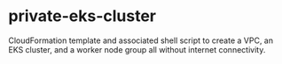 # private-eks-cluster
CloudFormation template and associated shell script to create a VPC, an EKS cluster, and a worker node group all without internet connectivity.
